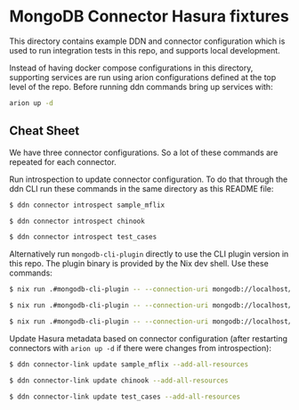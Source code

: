 # MongoDB Connector Hasura fixtures

This directory contains example DDN and connector configuration which is used to
run integration tests in this repo, and supports local development.

Instead of having docker compose configurations in this directory, supporting
services are run using arion configurations defined at the top level of the
repo. Before running ddn commands bring up services with:

```sh
arion up -d
```

## Cheat Sheet

We have three connector configurations. So a lot of these commands are repeated
for each connector.

Run introspection to update connector configuration. To do that through the ddn
CLI run these commands in the same directory as this README file:

```sh
$ ddn connector introspect sample_mflix

$ ddn connector introspect chinook

$ ddn connector introspect test_cases
```

Alternatively run `mongodb-cli-plugin` directly to use the CLI plugin version in
this repo. The plugin binary is provided by the Nix dev shell. Use these
commands:

```sh
$ nix run .#mongodb-cli-plugin -- --connection-uri mongodb://localhost/sample_mflix --context-path sample_mflix/connector/ update

$ nix run .#mongodb-cli-plugin -- --connection-uri mongodb://localhost/chinook --context-path chinook/connector/ update

$ nix run .#mongodb-cli-plugin -- --connection-uri mongodb://localhost/test_cases --context-path test_cases/connector/ update
```

Update Hasura metadata based on connector configuration
(after restarting connectors with `arion up -d` if there were changes from
introspection):

```sh
$ ddn connector-link update sample_mflix --add-all-resources

$ ddn connector-link update chinook --add-all-resources

$ ddn connector-link update test_cases --add-all-resources
```
